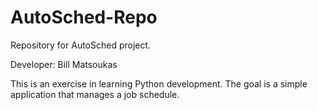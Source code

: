 # AutoSched-Repo
Repository for AutoSched project.

Developer: Bill Matsoukas

This is an exercise in learning Python development. The goal is a simple application that manages a job schedule.
